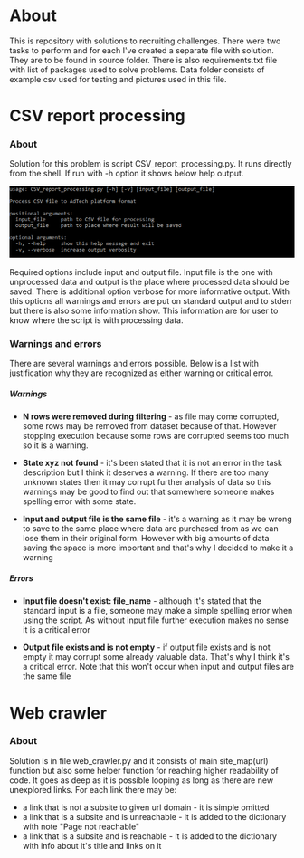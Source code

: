 # About

This is repository with solutions to recruiting challenges. There were two tasks to perform and for each I've created a separate file with solution. They are to be found in source folder. There is also requirements.txt file with list of packages used to solve problems. Data folder consists of example csv used for testing and pictures used in this file.

# CSV report processing

### About

Solution for this problem is script CSV_report_processing.py. It runs directly from the shell. If run with -h option it shows below help output.

![Alt text](./data/csv_help_output.PNG)

Required options include input and output file. Input file is the one with unprocessed data and output is the place where processed data should be saved. There is additional option verbose for more informative output. With this options all warnings and errors are put on standard output and to stderr but there is also some information show. This information are for user to know where the script is with processing data.

### Warnings and errors

There are several warnings and errors possible. Below is a list with justification why they are recognized as either warning or critical error.

##### Warnings

- **N rows were removed during filtering** - as file may come corrupted, some rows may be removed from dataset because of that. However stopping execution because some rows are corrupted seems too much so it is a warning.

- **State xyz not found** - it's been stated that it is not an error in the task description but I think it deserves a warning. If there are too many unknown states then it may corrupt further analysis of data so this warnings may be good to find out that somewhere someone makes spelling error with some state.

- **Input and output file is the same file** - it's a warning as it may be wrong to save to the same place where data are purchased from as we can lose them in their original form. However with big amounts of data saving the space is more important and that's why I decided to make it a warning

##### Errors

- **Input file doesn't exist: file_name** - although it's stated that the standard input is a file, someone may make a simple spelling error when using the script. As without input file further execution makes no sense it is a critical error

- **Output file exists and is not empty** - if output file exists and is not empty it may corrupt some already valuable data. That's why I think it's a critical error. Note that this won't occur when input and output files are the same file

# Web crawler

### About

Solution is in file web_crawler.py and it consists of main site_map(url) function but also some helper function for reaching higher readability of code. It goes as deep as it is possible looping as long as there are new unexplored links. For each link there may be:
- a link that is not a subsite to given url domain - it is simple omitted
- a link that is a subsite and is unreachable - it is added to the dictionary with note "Page not reachable"
- a link that is a subsite and is reachable - it is added to the dictionary with info about it's title and links on it
